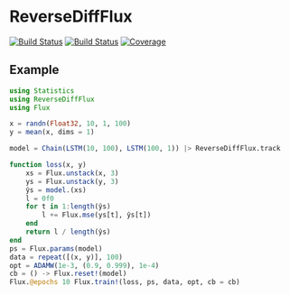 # ReverseDiffFlux

[![Build Status](https://travis-ci.com/AStupidBear/ReverseDiffFlux.jl.svg?branch=master)](https://travis-ci.com/AStupidBear/ReverseDiffFlux.jl)
[![Build Status](https://ci.appveyor.com/api/projects/status/github/AStupidBear/ReverseDiffFlux.jl?svg=true)](https://ci.appveyor.com/project/AStupidBear/ReverseDiffFlux-jl)
[![Coverage](https://codecov.io/gh/AStupidBear/ReverseDiffFlux.jl/branch/master/graph/badge.svg)](https://codecov.io/gh/AStupidBear/ReverseDiffFlux.jl)

## Example

```julia
using Statistics
using ReverseDiffFlux
using Flux

x = randn(Float32, 10, 1, 100)
y = mean(x, dims = 1)

model = Chain(LSTM(10, 100), LSTM(100, 1)) |> ReverseDiffFlux.track

function loss(x, y)
    xs = Flux.unstack(x, 3)
    ys = Flux.unstack(y, 3)
    ŷs = model.(xs)
    l = 0f0
    for t in 1:length(ŷs)
        l += Flux.mse(ys[t], ŷs[t])
    end
    return l / length(ŷs)
end
ps = Flux.params(model)
data = repeat([(x, y)], 100)
opt = ADAMW(1e-3, (0.9, 0.999), 1e-4)
cb = () -> Flux.reset!(model)
Flux.@epochs 10 Flux.train!(loss, ps, data, opt, cb = cb)
```
